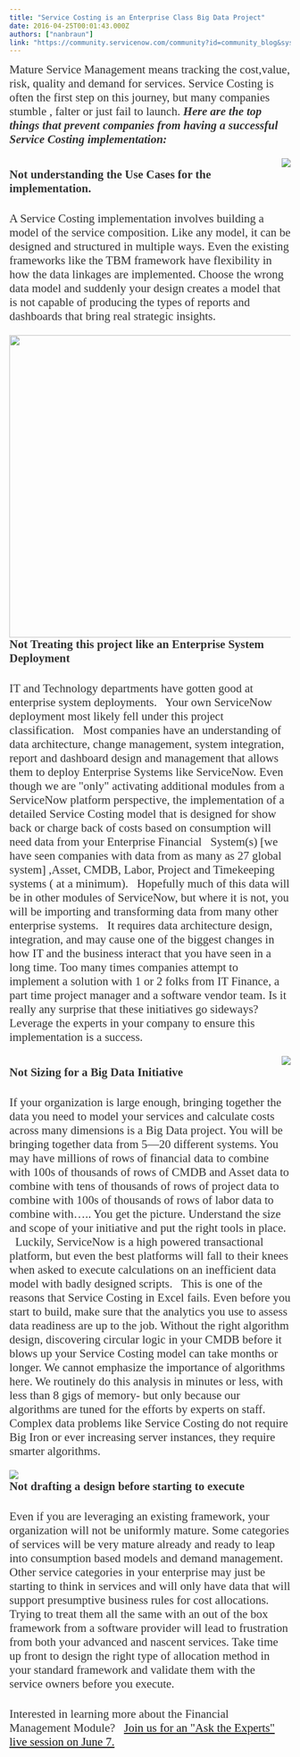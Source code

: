 ```yaml
---
title: "Service Costing is an Enterprise Class Big Data Project"
date: 2016-04-25T00:01:43.000Z
authors: ["nanbraun"]
link: "https://community.servicenow.com/community?id=community_blog&sys_id=865ca6a1dbd0dbc01dcaf3231f9619f1"
---
```

<p class="graf--p graf-after--h3" style="margin-top: 12px; font-family: medium-content-serif-font, Georgia, Cambria, 'Times New Roman', Times, serif; font-size: 21px; color: rgba(0, 0, 0, 0.8);">Mature Service Management means tracking the cost,value, risk, quality and demand for services. Service Costing is often the first step on this journey, but many companies stumble , falter or just fail to launch. <span class="markup--strong markup--p-strong" style="font-weight: bold;"><em class="markup--p-em markup--em">Here are the top things that prevent companies from having a successful Service Costing implementation:</em></span></p><p class="aspectRatioPlaceholder is-locked" style="margin: 0 auto;"></p><p><img class="progressiveMedia-image js-progressiveMedia-image jive-image" data-src="https://cdn-images-1.medium.com/max/600/1*qerEGQ7woMFpEbYANwSgBg.jpeg" src="https://cdn-images-1.medium.com/max/600/1*qerEGQ7woMFpEbYANwSgBg.jpeg" style="margin: auto; float: right;"/></p><p></p><p class="graf--p graf-after--figure" style="margin-top: 38px; font-family: medium-content-serif-font, Georgia, Cambria, 'Times New Roman', Times, serif; font-size: 21px; color: rgba(0, 0, 0, 0.8);"><span class="markup--strong markup--p-strong" style="font-weight: bold;">Not understanding the Use Cases for the implementation.</span></p><p class="graf--p graf-after--p" style="margin-top: 29px; font-family: medium-content-serif-font, Georgia, Cambria, 'Times New Roman', Times, serif; font-size: 21px; color: rgba(0, 0, 0, 0.8);">A Service Costing implementation involves building a model of the service composition. Like any model, it can be designed and structured in multiple ways. Even the existing frameworks like the TBM framework have flexibility in how the data linkages are implemented. Choose the wrong data model and suddenly your design creates a model that is not capable of producing the types of reports and dashboards that bring real strategic insights.</p><p class="aspectRatioPlaceholder is-locked" style="margin: 0 auto;"></p><p><img class="progressiveMedia-image js-progressiveMedia-image jive-image" data-src="https://cdn-images-1.medium.com/max/600/1*S2hPcU0BPxijTt2UEak5Sw.jpeg" height="541" src="https://cdn-images-1.medium.com/max/600/1*S2hPcU0BPxijTt2UEak5Sw.jpeg" style="margin: auto; float: left; width: 564px; height: 541.44px;" width="564"/></p><p></p><p class="graf--p graf-after--figure" style="margin-top: 38px; font-family: medium-content-serif-font, Georgia, Cambria, 'Times New Roman', Times, serif; font-size: 21px; color: rgba(0, 0, 0, 0.8);"></p><p class="graf--p graf-after--figure" style="margin-top: 38px; font-family: medium-content-serif-font, Georgia, Cambria, 'Times New Roman', Times, serif; font-size: 21px; color: rgba(0, 0, 0, 0.8);"><span class="markup--strong markup--p-strong" style="font-weight: bold;">Not Treating this project like an Enterprise System Deployment</span></p><p class="graf--p graf-after--p" style="margin-top: 29px; font-family: medium-content-serif-font, Georgia, Cambria, 'Times New Roman', Times, serif; font-size: 21px; color: rgba(0, 0, 0, 0.8);">IT and Technology departments have gotten good at enterprise system deployments.   Your own ServiceNow deployment most likely fell under this project classification.   Most companies have an understanding of data architecture, change management, system integration, report and dashboard design and management that allows them to deploy Enterprise Systems like ServiceNow. Even though we are "only" activating additional modules from a ServiceNow platform perspective, the implementation of a detailed Service Costing model that is designed for show back or charge back of costs based on consumption will need data from your Enterprise Financial   System(s) [we have seen companies with data from as many as 27 global system] ,Asset, CMDB, Labor, Project and Timekeeping systems ( at a minimum).   Hopefully much of this data will be in other modules of ServiceNow, but where it is not, you will be importing and transforming data from many other enterprise systems.   It requires data architecture design, integration, and may cause one of the biggest changes in how IT and the business interact that you have seen in a long time. Too many times companies attempt to implement a solution with 1 or 2 folks from IT Finance, a part time project manager and a software vendor team. Is it really any surprise that these initiatives go sideways? Leverage the experts in your company to ensure this implementation is a success.</p><p class="aspectRatioPlaceholder is-locked" style="margin: 0 auto;"></p><p><img class="progressiveMedia-image js-progressiveMedia-image jive-image" data-src="https://cdn-images-1.medium.com/max/600/1*No9BJI_ugza9ZGe_mD0skA.jpeg" src="https://cdn-images-1.medium.com/max/600/1*No9BJI_ugza9ZGe_mD0skA.jpeg" style="margin: auto; float: right;"/></p><p></p><p class="graf--p graf-after--figure" style="margin-top: 38px; font-family: medium-content-serif-font, Georgia, Cambria, 'Times New Roman', Times, serif; font-size: 21px; color: rgba(0, 0, 0, 0.8);"><span class="markup--strong markup--p-strong" style="font-weight: bold;">Not Sizing for a Big Data Initiative</span></p><p class="graf--p graf-after--p" style="margin-top: 29px; font-family: medium-content-serif-font, Georgia, Cambria, 'Times New Roman', Times, serif; font-size: 21px; color: rgba(0, 0, 0, 0.8);">If your organization is large enough, bringing together the data you need to model your services and calculate costs across many dimensions is a Big Data project. You will be bringing together data from 5—20 different systems. You may have millions of rows of financial data to combine with 100s of thousands of rows of CMDB and Asset data to combine with tens of thousands of rows of project data to combine with 100s of thousands of rows of labor data to combine with….. You get the picture. Understand the size and scope of your initiative and put the right tools in place.   Luckily, ServiceNow is a high powered transactional platform, but even the best platforms will fall to their knees when asked to execute calculations on an inefficient data model with badly designed scripts.   This is one of the reasons that Service Costing in Excel fails. Even before you start to build, make sure that the analytics you use to assess data readiness are up to the job. Without the right algorithm design, discovering circular logic in your CMDB before it blows up your Service Costing model can take months or longer. We cannot emphasize the importance of algorithms here. We routinely do this analysis in minutes or less, with less than 8 gigs of memory- but only because our algorithms are tuned for the efforts by experts on staff. Complex data problems like Service Costing do not require Big Iron or ever increasing server instances, they require smarter algorithms.</p><p class="aspectRatioPlaceholder is-locked" style="margin: 0 auto;"></p><p><img class="progressiveMedia-image js-progressiveMedia-image jive-image" data-src="https://cdn-images-1.medium.com/max/600/1*PQWWmx0FoujtcnkVOyPUEg.jpeg" src="https://cdn-images-1.medium.com/max/600/1*PQWWmx0FoujtcnkVOyPUEg.jpeg" style="margin: auto; float: left;"/></p><p></p><p class="graf--p graf-after--figure" style="margin-top: 38px; font-family: medium-content-serif-font, Georgia, Cambria, 'Times New Roman', Times, serif; font-size: 21px; color: rgba(0, 0, 0, 0.8);"><span class="markup--strong markup--p-strong" style="font-weight: bold;">Not drafting a design before starting to execute</span></p><p class="graf--p graf-after--p graf--last" style="margin-top: 29px; font-family: medium-content-serif-font, Georgia, Cambria, 'Times New Roman', Times, serif; font-size: 21px; color: rgba(0, 0, 0, 0.8);">Even if you are leveraging an existing framework, your organization will not be uniformly mature. Some categories of services will be very mature already and ready to leap into consumption based models and demand management. Other service categories in your enterprise may just be starting to think in services and will only have data that will support presumptive business rules for cost allocations. Trying to treat them all the same with an out of the box framework from a software provider will lead to frustration from both your advanced and nascent services. Take time up front to design the right type of allocation method in your standard framework and validate them with the service owners before you execute.</p><p class="graf--p graf-after--p graf--last" style="margin-top: 29px; font-family: medium-content-serif-font, Georgia, Cambria, 'Times New Roman', Times, serif; font-size: 21px; color: rgba(0, 0, 0, 0.8);"></p><p class="graf--p graf-after--p graf--last" style="margin-top: 29px; font-family: medium-content-serif-font, Georgia, Cambria, 'Times New Roman', Times, serif; font-size: 21px; color: rgba(0, 0, 0, 0.8);">Interested in learning more about the Financial Management Module?   <a title="" _jive_internal="true" href="/community?id=community_question&sys_id=6ce50f21db1cdbc01dcaf3231f9619c5">Join us for an "Ask the Experts" live session on June 7.</a></p>